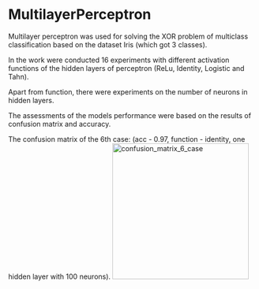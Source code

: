 # MultilayerPerceptron

Multilayer perceptron was used for solving the XOR problem of multiclass classification based on the dataset Iris (which got 3 classes).

In the work were conducted 16 experiments with different activation functions of the hidden layers of perceptron (ReLu, Identity, Logistic and Tahn).

Apart from function, there were experiments on the number of neurons in hidden layers. 

The assessments of the models performance were based on the results of confusion matrix and accuracy.

The confusion matrix of the 6th case: (acc - 0.97, function - identity, one hidden layer with 100 neurons).
<img width="276" alt="confusion_matrix_6_case" src="https://github.com/user-attachments/assets/bab8984b-8657-4ae1-915e-fb0213868ceb" />


